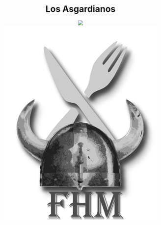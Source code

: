 <h1 align="center">Los Asgardianos</h1><h4 align="center">
<p align="center">
<a href="https://github.com/TheTeamByte/Markdown-Master
/blob/master/LICENSE"><img src="https://img.shields.io/github/license/TheTeamByte/Markdown-Master.svg">
<img src="./src/assets/imgs/readme/logo-readme.png"></a>

